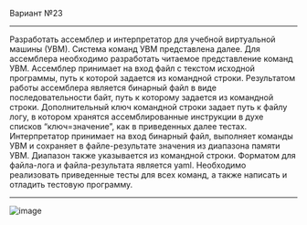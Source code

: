 Вариант №23

-------------------------------------------------

Разработать ассемблер и интерпретатор для учебной виртуальной машины 
(УВМ). Система команд УВМ представлена далее. 
Для ассемблера необходимо разработать читаемое представление команд 
УВМ. Ассемблер принимает на вход файл с текстом исходной программы, путь к 
которой задается из командной строки. Результатом работы ассемблера является 
бинарный файл в виде последовательности байт, путь к которому задается из 
командной строки. Дополнительный ключ командной строки задает путь к файлу
логу, в котором хранятся ассемблированные инструкции в духе списков 
“ключ=значение”, как в приведенных далее тестах. 
Интерпретатор принимает на вход бинарный файл, выполняет команды УВМ 
и сохраняет в файле-результате значения из диапазона памяти УВМ. Диапазон 
также указывается из командной строки. 
Форматом для файла-лога и файла-результата является yaml. 
Необходимо реализовать приведенные тесты для всех команд, а также 
написать и отладить тестовую программу.

-------------------------------------------------

![image](https://github.com/user-attachments/assets/03903bf0-0df1-42ea-a1ff-db81311d990b)
